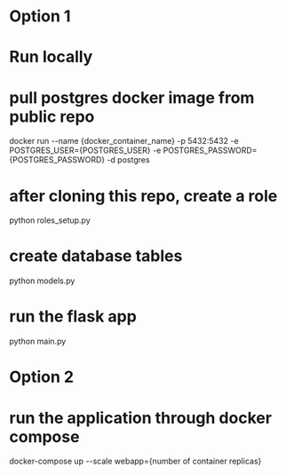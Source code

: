 # Option 1

# Run locally

# pull postgres docker image from public repo

docker run --name {docker_container_name} -p 5432:5432 -e POSTGRES_USER={POSTGRES_USER} -e
POSTGRES_PASSWORD={POSTGRES_PASSWORD} -d postgres

# after cloning this repo, create a role
python roles_setup.py

# create database tables 
python models.py

# run the flask app
python main.py


# Option 2

# run the application through docker compose
docker-compose up --scale webapp={number of container replicas}
